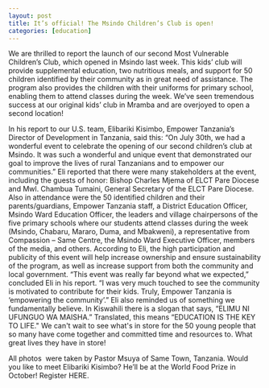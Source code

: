 ```yaml
---
layout: post
title: It’s official! The Msindo Children’s Club is open!
categories: [education]
---
```

We are thrilled to report the launch of our second Most Vulnerable Children’s Club, which opened in Msindo last week. This kids’ club will provide supplemental education, two nutritious meals, and support for 50 children identified by their community as in great need of assistance. The program also provides the children with their uniforms for primary school, enabling them to attend classes during the week. We’ve seen tremendous success at our original kids’ club in Mramba and are overjoyed to open a second location!


In his report to our U.S. team, Elibariki Kisimbo, Empower Tanzania’s Director of Development in Tanzania, said this:
“On July 30th, we had a wonderful event to celebrate the opening of our second children’s club at Msindo. It was such a wonderful and unique event that demonstrated our goal to improve the lives of rural Tanzanians and to empower our communities.”
Eli reported that there were many stakeholders at the event, including the guests of honor: Bishop Charles Mjema of ELCT Pare Diocese and Mwl. Chambua Tumaini, General Secretary of the ELCT Pare Diocese. Also in attendance were the 50 identified children and their parents/guardians, Empower Tanzania staff, a District Education Officer, Msindo Ward Education Officer, the leaders and village chairpersons of the five primary schools where our students attend classes during the week (Msindo, Chabaru, Mararo, Duma, and Mbakweni), a representative from Compassion – Same Centre, the Msindo Ward Executive Officer, members of the media, and others. According to Eli, the high participation and publicity of this event will help increase ownership and ensure sustainability of the program, as well as increase support from both the community and local government.
“This event was really far beyond what we expected,” concluded Eli in his report. “I was very much touched to see the community is motivated to contribute for their kids. Truly, Empower Tanzania is ‘empowering the community’.”
Eli also reminded us of something we fundamentally believe. In Kiswahili there is a slogan that says, “ELIMU NI UFUNGUO WA MAISHA.” Translated, this means “EDUCATION IS THE KEY TO LIFE." We can't wait to see what's in store for the 50 young people that so many have come together and committed time and resources to. What great lives they have in store!

All photos  were taken by Pastor Msuya of Same Town, Tanzania. Would you like to meet Elibariki Kisimbo? He’ll be at the World Food Prize in October! Register HERE. 

